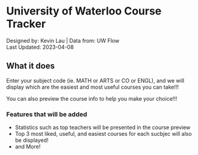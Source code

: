 # University of Waterloo Course Tracker


Designed by: Kevin Lau | Data from: UW Flow<br>
Last Updated: 2023-04-08<br>

## What it does
Enter your subject code (ie. MATH or ARTS or CO or ENGL), and we will display which are the easiest and most useful courses you can take!!! <br>

You can also preview the course info to help you make your choice!!!

### Features that will be added
* Statistics such as top teachers will be presented in the course preview
* Top 3 most liked, useful, and easiest courses for each sucbjec will also be displayed!
* and More!


